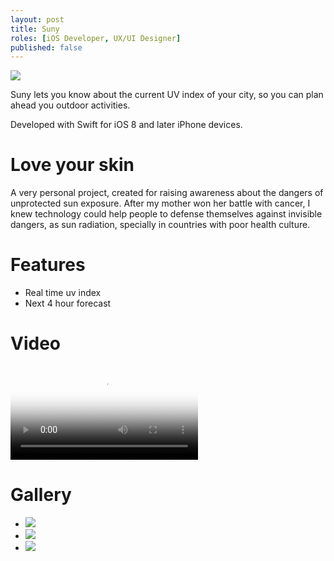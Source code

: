 ```yaml
---
layout: post
title: Suny
roles: [iOS Developer, UX/UI Designer]
published: false
---
```


<p>
	<img src="/static/media/posts/Suny/suny-banner.jpg" class="portrait">
</p>

Suny lets you know about the current UV index of your city, so you can plan ahead you outdoor activities.

Developed with Swift for iOS 8 and later iPhone devices.

# Love your skin

A very personal project, created for raising awareness about the dangers of unprotected sun exposure. After my mother won her battle with cancer, I knew technology could help people to defense themselves against invisible dangers, as sun radiation, specially in countries with poor health culture.

# Features

- Real time uv index
- Next 4 hour forecast

# Video

<p>
<video class="portrait" controls preload="metadata" poster="/static/media/posts/Suny/videos/suny-1.jpg">
<source src="/static/media/posts/Suny/videos/suny-1.mp4" type="video/mp4">
</video>
</p>

# Gallery

<div id="postContentGallery">
	<ul>
		<li class="portrait">
			<img src="/static/media/posts/Suny/gallery/suny-1.jpg">
		</li>
		<li class="portrait">
			<img src="/static/media/posts/Suny/gallery/suny-2.jpg">
		</li>
		<li class="portrait">
			<img src="/static/media/posts/Suny/gallery/suny-3.jpg">
		</li>
	</ul>
</div>


